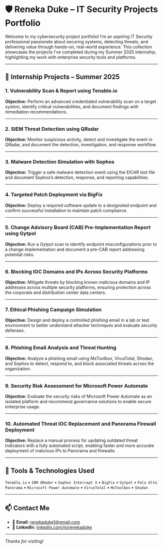 # 🛡️ Reneka Duke – IT Security Projects Portfolio

Welcome to my cybersecurity project portfolio! I’m an aspiring IT Security professional passionate about securing systems, detecting threats, and delivering value through hands-on, real-world experience. This collection showcases the projects I’ve completed during my Summer 2025 internship, highlighting my work with enterprise security tools and platforms.

---

## 💼 Internship Projects – Summer 2025

### 1. Vulnerability Scan & Report using Tenable.io
**Objective:** Perform an advanced credentialed vulnerability scan on a target system, identify critical vulnerabilities, and document findings with remediation recommendations.

---

### 2. SIEM Threat Detection using QRadar
**Objective:** Monitor suspicious activity, detect and investigate the event in QRadar, and document the detection, investigation, and response workflow.

---

### 3. Malware Detection Simulation with Sophos
**Objective:** Trigger a safe malware detection event using the EICAR test file and document Sophos’s detection, response, and reporting capabilities.

---

### 4. Targeted Patch Deployment via BigFix
**Objective:** Deploy a required software update to a designated endpoint and confirm successful installation to maintain patch compliance.

---

### 5. Change Advisory Board (CAB) Pre-Implementation Report using Gytpol
**Objective:** Run a Gytpol scan to identify endpoint misconfigurations prior to a change implementation and document a pre-CAB report addressing potential risks.

---

### 6. Blocking IOC Domains and IPs Across Security Platforms
**Objective:** Mitigate threats by blocking known malicious domains and IP addresses across multiple security platforms, ensuring protection across the corporate and distribution center data centers.

---

### 7. Ethical Phishing Campaign Simulation
**Objective:** Design and deploy a controlled phishing email in a lab or test environment to better understand attacker techniques and evaluate security defenses.

---

### 8. Phishing Email Analysis and Threat Hunting
**Objective:** Analyze a phishing email using MxToolbox, VirusTotal, Shodan, and Sophos to detect, respond to, and block associated threats across the organization.

---

### 9. Security Risk Assessment for Microsoft Power Automate
**Objective:** Evaluate the security risks of Microsoft Power Automate as an isolated platform and recommend governance solutions to enable secure enterprise usage.

---

### 10. Automated Threat IOC Replacement and Panorama Firewall Deployment
**Objective:** Replace a manual process for updating outdated threat indicators with a fully automated script, enabling faster and more accurate deployment of malicious IPs to Panorama and firewalls.

---

## 🧰 Tools & Technologies Used
`Tenable.io` • `IBM QRadar` • `Sophos Intercept X` • `BigFix` • `Gytpol` • `Palo Alto Panorama` • `Microsoft Power Automate` • `VirusTotal` • `MxToolbox` • `Shodan`

---

## 📫 Contact Me
- 📧 **Email:** renekaduke1@gmail.com  
- 💼 **LinkedIn:** [linkedin.com/in/renekaduke]((https://www.linkedin.com/in/reneka-duke/))

---

_Thanks for visiting!_

